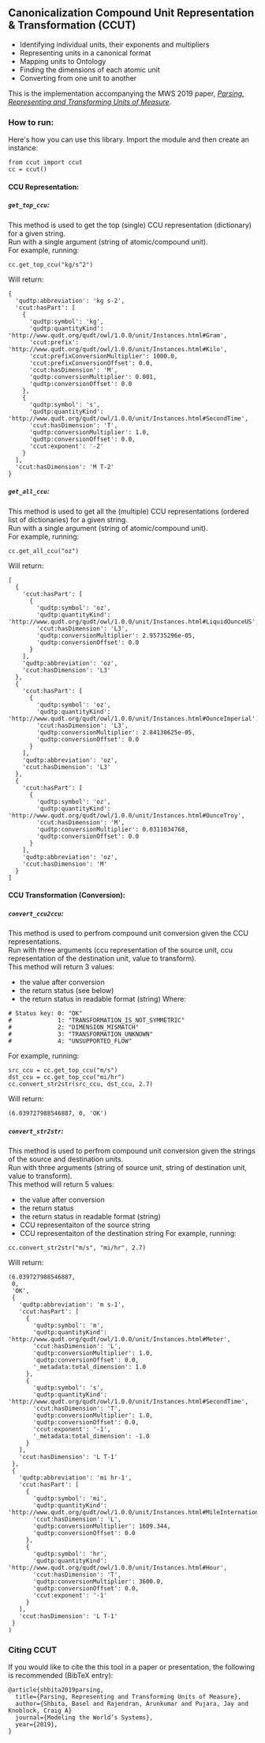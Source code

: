 ## Canonicalization Compound Unit Representation & Transformation (CCUT)
- Identifying individual units, their exponents and multipliers
- Representing units in a canonical format
- Mapping units to Ontology
- Finding the dimensions of each atomic unit
- Converting from one unit to another

This is the implementation accompanying the MWS 2019 paper, [_Parsing, Representing and Transforming Units of Measure_](https://www.momacs.pitt.edu/wp-content/uploads/2019/05/Parsing-Representing-and-Transforming-Units-of-Measure.pdf).


### How to run:
Here's how you can use this library. Import the module and then create an instance:
```
from ccut import ccut
cc = ccut()
```

#### CCU Representation:
##### `get_top_ccu`:
This method is used to get the top (single) CCU representation (dictionary) for a given string.<br />
Run with a single argument (string of atomic/compound unit).<br />
For example, running:
```
cc.get_top_ccu("kg/s^2")
```
Will return:
```
{
  'qudtp:abbreviation': 'kg s-2',
  'ccut:hasPart': [
    {
      'qudtp:symbol': 'kg',
      'qudtp:quantityKind': 'http://www.qudt.org/qudt/owl/1.0.0/unit/Instances.html#Gram',
      'ccut:prefix': 'http://www.qudt.org/qudt/owl/1.0.0/unit/Instances.html#Kilo',
      'ccut:prefixConversionMultiplier': 1000.0,
      'ccut:prefixConversionOffset': 0.0,
      'ccut:hasDimension': 'M',
      'qudtp:conversionMultiplier': 0.001,
      'qudtp:conversionOffset': 0.0
    },
    {
      'qudtp:symbol': 's',
      'qudtp:quantityKind': 'http://www.qudt.org/qudt/owl/1.0.0/unit/Instances.html#SecondTime',
      'ccut:hasDimension': 'T',
      'qudtp:conversionMultiplier': 1.0,
      'qudtp:conversionOffset': 0.0,
      'ccut:exponent': '-2'
    }
  ],
  'ccut:hasDimension': 'M T-2'
}
```

##### `get_all_ccu`:
This method is used to get all the (multiple) CCU representations (ordered list of dictionaries) for a given string.<br />
Run with a single argument (string of atomic/compound unit).<br />
For example, running:
```
cc.get_all_ccu("oz")
```
Will return:
```
[
  {
    'ccut:hasPart': [
      {
        'qudtp:symbol': 'oz',
        'qudtp:quantityKind': 'http://www.qudt.org/qudt/owl/1.0.0/unit/Instances.html#LiquidOunceUS',
        'ccut:hasDimension': 'L3',
        'qudtp:conversionMultiplier': 2.95735296e-05,
        'qudtp:conversionOffset': 0.0
      }
    ],
    'qudtp:abbreviation': 'oz',
    'ccut:hasDimension': 'L3'
  },
  {
    'ccut:hasPart': [
      {
        'qudtp:symbol': 'oz',
        'qudtp:quantityKind': 'http://www.qudt.org/qudt/owl/1.0.0/unit/Instances.html#OunceImperial',
        'ccut:hasDimension': 'L3',
        'qudtp:conversionMultiplier': 2.84130625e-05,
        'qudtp:conversionOffset': 0.0
      }
    ],
    'qudtp:abbreviation': 'oz',
    'ccut:hasDimension': 'L3'
  },
  {
    'ccut:hasPart': [
      {
        'qudtp:symbol': 'oz',
        'qudtp:quantityKind': 'http://www.qudt.org/qudt/owl/1.0.0/unit/Instances.html#OunceTroy',
        'ccut:hasDimension': 'M',
        'qudtp:conversionMultiplier': 0.0311034768,
        'qudtp:conversionOffset': 0.0
      }
    ],
    'qudtp:abbreviation': 'oz',
    'ccut:hasDimension': 'M'
  }
]
```

#### CCU Transformation (Conversion):
##### `convert_ccu2ccu`:
This method is used to perfrom compound unit conversion given the CCU representations.<br />
Run with three arguments (ccu representation of the source unit, ccu representation of the destination unit, value to transform).<br />
This method will return 3 values:
- the value after conversion
- the return status (see below)
- the return status in readable format (string)
Where:
```
# Status key: 0: "OK"
#             1: "TRANSFORMATION_IS_NOT_SYMMETRIC"
#             2: "DIMENSION_MISMATCH"
#             3: "TRANSFORMATION_UNKNOWN"
#             4: "UNSUPPORTED_FLOW"
```
For example, running:
```
src_ccu = cc.get_top_ccu("m/s")
dst_ccu = cc.get_top_ccu("mi/hr")
cc.convert_str2str(src_ccu, dst_ccu, 2.7)
```
Will return:
```
(6.039727988546887, 0, 'OK')
```

##### `convert_str2str`:
This method is used to perfrom compound unit conversion given the strings of the source and destination units.<br />
Run with three arguments (string of source unit, string of destination unit, value to transform).<br />
This method will return 5 values:
- the value after conversion
- the return status
- the return status in readable format (string)
- CCU representaiton of the source string
- CCU representaiton of the destination string
For example, running:
```
cc.convert_str2str("m/s", "mi/hr", 2.7)
```
Will return:
```
(6.039727988546887,
 0,
 'OK',
 {
   'qudtp:abbreviation': 'm s-1',
   'ccut:hasPart': [
     {
       'qudtp:symbol': 'm',
       'qudtp:quantityKind': 'http://www.qudt.org/qudt/owl/1.0.0/unit/Instances.html#Meter',
       'ccut:hasDimension': 'L',
       'qudtp:conversionMultiplier': 1.0,
       'qudtp:conversionOffset': 0.0,
       '_metadata:total_dimension': 1.0
     },
     {
       'qudtp:symbol': 's',
       'qudtp:quantityKind': 'http://www.qudt.org/qudt/owl/1.0.0/unit/Instances.html#SecondTime',
       'ccut:hasDimension': 'T',
       'qudtp:conversionMultiplier': 1.0,
       'qudtp:conversionOffset': 0.0,
       'ccut:exponent': '-1',
       '_metadata:total_dimension': -1.0
     }
   ],
   'ccut:hasDimension': 'L T-1'
 },
 {
   'qudtp:abbreviation': 'mi hr-1',
   'ccut:hasPart': [
     {
       'qudtp:symbol': 'mi',
       'qudtp:quantityKind': 'http://www.qudt.org/qudt/owl/1.0.0/unit/Instances.html#MileInternational',
       'ccut:hasDimension': 'L',
       'qudtp:conversionMultiplier': 1609.344,
       'qudtp:conversionOffset': 0.0
     },
     {
       'qudtp:symbol': 'hr',
       'qudtp:quantityKind': 'http://www.qudt.org/qudt/owl/1.0.0/unit/Instances.html#Hour',
       'ccut:hasDimension': 'T',
       'qudtp:conversionMultiplier': 3600.0,
       'qudtp:conversionOffset': 0.0,
       'ccut:exponent': '-1'
     }
   ],
   'ccut:hasDimension': 'L T-1'
 }
)
```


### Citing CCUT
If you would like to cite the this tool in a paper or presentation, the following is recommended (BibTeX entry):
```
@article{shbita2019parsing,
  title={Parsing, Representing and Transforming Units of Measure},
  author={Shbita, Basel and Rajendran, Arunkumar and Pujara, Jay and Knoblock, Craig A}
  journal={Modeling the World’s Systems},
  year={2019},
}
```
